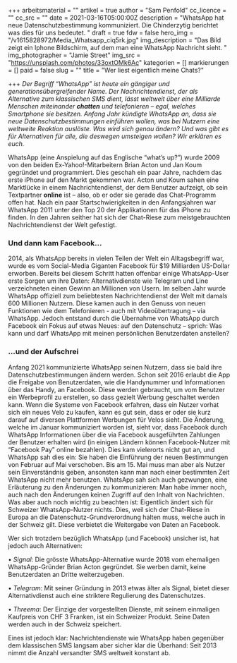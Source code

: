 +++
arbeitsmaterial = ""
artikel = true
author = "Sam Penfold"
cc_licence = ""
cc_src = ""
date = 2021-03-16T05:00:00Z
description = "WhatsApp hat neue Datenschutzbestimmung kommuniziert. Die Chinderzytig berichtet was dies für uns bedeutet. "
draft = true
fdw = false
hero_img = "/v1615828972/Media_Whatsapp_ciq5rk.jpg"
img_description = "Das Bild zeigt ein Iphone Bildschirm, auf dem man eine WhatsApp Nachricht sieht. "
img_photographer = "Jamie Street"
img_src = "https://unsplash.com/photos/33oxtOMk6Ac"
kategorien = []
markierungen = []
paid = false
slug = ""
title = "Wer liest eigentlich meine Chats?"

+++
_Der Begriff “WhatsApp” ist heute ein gängiger und generationsübergreifender Name. Der Nachrichtendienst, der als Alternative zum klassischen SMS dient, lässt weltweit über eine Milliarde Menschen miteinander **chatten**_ _und telefonieren – egal, welches Smartphone sie besitzen. Anfang Jahr kündigte WhatsApp an, dass sie neue Datenschutzbestimmungen einführen wollen, was bei Nutzern eine weltweite Reaktion auslöste. Was wird sich genau ändern? Und was gibt es für Alternativen für alle, die deswegen umsteigen wollen? Wir erklären es euch._

WhatsApp (eine Anspielung auf das Englische “what’s up?”) wurde 2009 von den beiden Ex-Yahoo!-Mitarbeitern Brian Acton und Jan Koum gegründet und programmiert. Dies geschah ein paar Jahre, nachdem das erste iPhone auf den Markt gekommen war. Acton und Koum sahen eine Marktlücke in einem Nachrichtendienst, der dem Benutzer aufzeigt, ob sein Textpartner **online** ist – also, ob er oder sie gerade das Chat-Programm offen hat. Nach ein paar Startschwierigkeiten in den Anfangsjahren war WhatsApp 2011 unter den Top 20 der Applikationen für das iPhone zu finden. In den Jahren seither hat sich der Chat-Riese zum meistgebrauchten Nachrichtendienst der Welt gefestigt.

### Und dann kam Facebook…

2014, als WhatsApp bereits in vielen Teilen der Welt ein Alltagsbegriff war, wurde es vom Social-Media Giganten Facebook für $19 Milliarden US-Dollar erworben. Bereits bei diesem Schritt hatten offenbar einige WhatsApp-User erste Sorgen um ihre Daten: Alternativdienste wie Telegram und Line verzeichneten einen Gewinn an Millionen von Usern. Im selben Jahr wurde WhatsApp offiziell zum beliebtesten Nachrichtendienst der Welt mit damals 600 Millionen Nutzern. Diese kamen auch in den Genuss von neuen Funktionen wie dem Telefonieren - auch mit Videoübertragung – via WhatsApp. Jedoch entstand durch die Übernahme von WhatsApp durch Facebook ein Fokus auf etwas Neues: auf den Datenschutz – sprich: Was kann und darf WhatsApp mit meinen persönlichen Benutzerdaten anstellen?

### …und der Aufschrei

Anfang 2021 kommunizierte WhatsApp seinen Nutzern, dass sie bald ihre Datenschutzbestimmungen ändern werden. Schon seit 2016 erlaubt die App die Freigabe von Benutzerdaten, wie die Handynummer und Informationen über das Handy, an Facebook. Diese werden gebraucht, um vom Benutzer ein Werbeprofil zu erstellen, so dass gezielt Werbung geschaltet werden kann. Wenn die Systeme von Facebook erfahren, dass ein Nutzer vorhat sich ein neues Velo zu kaufen, kann es gut sein, dass er oder sie kurz darauf auf diversen Plattformen Werbungen für Velos sieht. Die Änderung, welche im Januar kommuniziert worden ist, sieht vor, dass Facebook durch WhatsApp Informationen über die via Facebook ausgeführten Zahlungen der Benutzer erhalten wird (in einigen Ländern können Facebook-Nutzer mit “Facebook Pay” online bezahlen). Dies kam vielerorts nicht gut an, und WhatsApp sah dies ein: Sie haben die Einführung der neuen Bestimmungen von Februar auf Mai verschoben. Bis am 15. Mai muss man aber als Nutzer sein Einverständnis geben, ansonsten kann man nach einer bestimmten Zeit WhatsApp nicht mehr benutzen. WhatsApp sah sich auch gezwungen, eine Erläuterung zu den Änderungen zu kommunizieren: Man habe immer noch, auch nach den Änderungen keinen Zugriff auf den Inhalt von Nachrichten. Was aber auch noch wichtig zu beachten ist: Eigentlich ändert sich für Schweizer WhatsApp-Nutzer nichts. Dies, weil sich der Chat-Riese in Europa an die Datenschutz-Grundverordnung halten muss, welche auch in der Schweiz gilt. Diese verbietet die Weitergabe von Daten an Facebook.

Wer sich trotzdem bezüglich WhatsApp (und Facebook) unsicher ist, hat jedoch auch Alternativen:

• _Signal_: Die grösste WhatsApp-Alternative wurde 2018 vom ehemaligen WhatsApp-Gründer Brian Acton gegründet. Sie werben damit, keine Benutzerdaten an Dritte weiterzugeben.

• _Telegram_: Mit seiner Gründung in 2013 etwas älter als Signal, bietet dieser Alternativdienst auch eine striktere Regulierung des Datenschutzes.

• _Threema_: Der Einzige der vorgestellten Dienste, mit seinem einmaligen Kaufpreis von CHF 3 Franken, ist ein Schweizer Produkt. Seine Daten werden auch in der Schweiz speichert.

Eines ist jedoch klar: Nachrichtendienste wie WhatsApp haben gegenüber dem klassischen SMS langsam aber sicher klar die Überhand: Seit 2013 nimmt die Anzahl versandter SMS weltweit konstant ab.